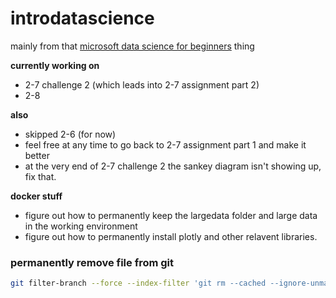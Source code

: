 # introdatascience
mainly from that [microsoft data science for beginners](https://github.com/microsoft/Data-Science-For-Beginners/tree/main) thing

**currently working on**
  - 2-7 challenge 2 (which leads into 2-7 assignment part 2)
  - 2-8

**also**
  - skipped 2-6 (for now)
  - feel free at any time to go back to 2-7 assignment part 1 and make it better
  - at the very end of 2-7 challenge 2 the sankey diagram isn't showing up, fix that.

**docker stuff**
  - figure out how to permanently keep the largedata folder and large data in the working environment
  - figure out how to permanently install plotly and other relavent libraries.

### permanently remove file from git
```bash
git filter-branch --force --index-filter 'git rm --cached --ignore-unmatch metadata.csv.zip' --prune-empty --tag-name-filter cat -- --all
```
